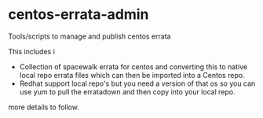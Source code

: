 # centos-errata-admin
Tools/scripts to manage and publish centos errata

This includes i

* Collection of spacewalk errata for centos and converting this to native local repo errata files which can then be imported into a Centos repo.
* Redhat support local repo's but you need a version of that os so you can use yum to pull the erratadown and then copy into your local repo.

more details to follow.
